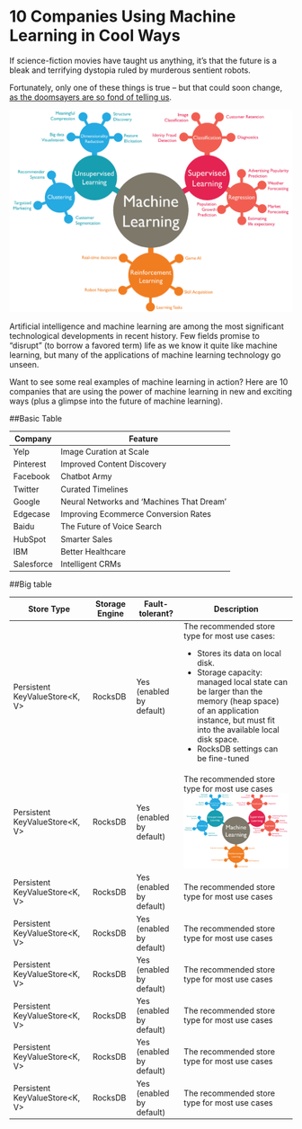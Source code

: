 # 10 Companies Using Machine Learning in Cool Ways 

If science-fiction movies have taught us anything, it’s that the future is a bleak and terrifying dystopia ruled by murderous sentient robots.

Fortunately, only one of these things is true – but that could soon change, [as the doomsayers are so fond of telling us](https://www.recode.net/2017/7/25/16026184/mark-zuckerberg-artificial-intelligence-elon-musk-ai-argument-twitter).

![test_image](../Images/test_image.png)

Artificial intelligence and machine learning are among the most significant technological developments in recent history. Few fields promise to “disrupt” (to borrow a favored term) life as we know it quite like machine learning, but many of the applications of machine learning technology go unseen.

Want to see some real examples of machine learning in action? Here are 10 companies that are using the power of machine learning in new and exciting ways (plus a glimpse into the future of machine learning).

##Basic Table

| Company | Feature |
|--------|--------|
|  Yelp      |    Image Curation at Scale    |
|    Pinterest    |     Improved Content Discovery   |
|       Facebook |       Chatbot Army |
|    Twitter    |    Curated Timelines     |
|    Google    |     Neural Networks and ‘Machines That Dream’   |
|        Edgecase|       Improving Ecommerce Conversion Rates |
|      Baidu  |       The Future of Voice Search |
|    HubSpot    |       Smarter Sales |
|     IBM   |    Better Healthcare    |
|   Salesforce     |   Intelligent CRMs     |

##Big table

| Store Type | Storage Engine |Fault-tolerant?|Description |
|--------|--------|--------|--------|
|   Persistent KeyValueStore<K, V>     |RocksDB        |Yes (enabled by default)|The recommended store type for most use cases:</br><ul><li>Stores its data on local disk.</li><li>Storage capacity: managed local state can be larger than the memory (heap space) of an application instance, but must fit into the available local disk space.</li><li>RocksDB settings can be fine-tuned
|   Persistent KeyValueStore<K, V>     |RocksDB        |Yes (enabled by default)|The recommended store type for most use cases</br> ![test_image](../Images/test_image.png)
|   Persistent KeyValueStore<K, V>     |RocksDB        |Yes (enabled by default)|The recommended store type for most use cases|
|   Persistent KeyValueStore<K, V>     |RocksDB        |Yes (enabled by default)|The recommended store type for most use cases|
|   Persistent KeyValueStore<K, V>     |RocksDB        |Yes (enabled by default)|The recommended store type for most use cases|
|   Persistent KeyValueStore<K, V>     |RocksDB        |Yes (enabled by default)|The recommended store type for most use cases|
|   Persistent KeyValueStore<K, V>     |RocksDB        |Yes (enabled by default)|The recommended store type for most use cases|
|   Persistent KeyValueStore<K, V>     |RocksDB        |Yes (enabled by default)|The recommended store type for most use cases|

